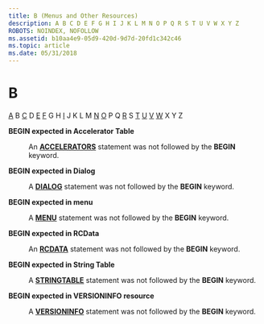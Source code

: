 ```yaml
---
title: B (Menus and Other Resources)
description: A B C D E F G H I J K L M N O P Q R S T U V W X Y Z
ROBOTS: NOINDEX, NOFOLLOW
ms.assetid: b10aa4e9-05d9-420d-9d7d-20fd1c342c46
ms.topic: article
ms.date: 05/31/2018
---
```


# B

[A](a.md) B [C](c.md) D [E](e.md) [F](f.md) G H [I](i.md) J K L M [N](n.md) [O](o.md) P Q [R](r.md) S [T](t.md) [U](u.md) [V](v.md) [W](w.md) X Y Z

<dl> <dt>

<span id="tools.b_1_gly"></span><span id="TOOLS.B_1_GLY"></span>**BEGIN expected in Accelerator Table**
</dt> <dd>

An [**ACCELERATORS**](accelerators-resource.md) statement was not followed by the **BEGIN** keyword.

</dd> <dt>

<span id="tools.b_2_gly"></span><span id="TOOLS.B_2_GLY"></span>**BEGIN expected in Dialog**
</dt> <dd>

A [**DIALOG**](dialog-resource.md) statement was not followed by the **BEGIN** keyword.

</dd> <dt>

<span id="tools.b_3_gly"></span><span id="TOOLS.B_3_GLY"></span>**BEGIN expected in menu**
</dt> <dd>

A [**MENU**](menu-resource.md) statement was not followed by the **BEGIN** keyword.

</dd> <dt>

<span id="tools.b_4_gly"></span><span id="TOOLS.B_4_GLY"></span>**BEGIN expected in RCData**
</dt> <dd>

An [**RCDATA**](rcdata-resource.md) statement was not followed by the **BEGIN** keyword.

</dd> <dt>

<span id="tools.b_5_gly"></span><span id="TOOLS.B_5_GLY"></span>**BEGIN expected in String Table**
</dt> <dd>

A [**STRINGTABLE**](stringtable-resource.md) statement was not followed by the **BEGIN** keyword.

</dd> <dt>

<span id="tools.b_6_gly"></span><span id="TOOLS.B_6_GLY"></span>**BEGIN expected in VERSIONINFO resource**
</dt> <dd>

A [**VERSIONINFO**](versioninfo-resource.md) statement was not followed by the **BEGIN** keyword.

</dd> </dl>

 

 




